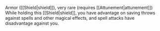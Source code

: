 Armor ([[Shield|shield]]), very rare (requires [[Attunement|attunement]]) 
While holding this [[Shield|shield]], you have advantage on saving throws against spells and other magical effects, and spell attacks have disadvantage against you.